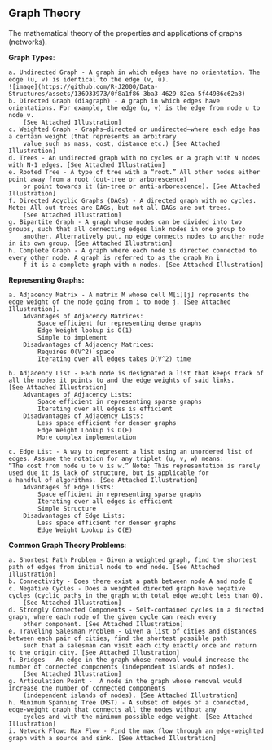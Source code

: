 ## Graph Theory

The mathematical theory of the properties and applications of graphs (networks).

**Graph Types**:
    
    a. Undirected Graph - A graph in which edges have no orientation. The edge (u, v) is identical to the edge (v, u). 
    ![image](https://github.com/R-J2000/Data-Structures/assets/136933973/0f8a1f86-3ba3-4629-82ea-5f44986c62a8)
    b. Directed Graph (diagraph) - A graph in which edges have orientations. For example, the edge (u, v) is the edge from node u to node v. 
        [See Attached Illustration] 
    c. Weighted Graph - Graphs–directed or undirected–where each edge has a certain weight (that represents an arbitrary 
        value such as mass, cost, distance etc.) [See Attached Illustration] 
    d. Trees - An undirected graph with no cycles or a graph with N nodes with N-1 edges. [See Attached Illustration] 
    e. Rooted Tree - A type of tree with a “root.” All other nodes either point away from a root (out-tree or arborescence) 
        or point towards it (in-tree or anti-arborescence). [See Attached Illustration] 
    f. Directed Acyclic Graphs (DAGs) - A directed graph with no cycles. Note: All out-trees are DAGs, but not all DAGs are out-trees. 
        [See Attached Illustration] 
    g. Bipartite Graph - A graph whose nodes can be divided into two groups, such that all connecting edges link nodes in one group to 
        another. Alternatively put, no edge connects nodes to another node in its own group. [See Attached Illustration] 
    h. Complete Graph - A graph where each node is directed connected to every other node. A graph is referred to as the graph Kn i
        f it is a complete graph with n nodes. [See Attached Illustration] 
        
**Representing Graphs:**

    a. Adjacency Matrix - A matrix M whose cell M[i][j] represents the edge weight of the node going from i to node j. [See Attached Illustration].
        Advantages of Adjacency Matrices:
            Space efficient for representing dense graphs
            Edge Weight lookup is O(1)
            Simple to implement
        Disadvantages of Adjacency Matrices:
            Requires O(V^2) space
            Iterating over all edges takes O(V^2) time

    b. Adjacency List - Each node is designated a list that keeps track of all the nodes it points to and the edge weights of said links. 
    [See Attached Illustration] 
        Advantages of Adjacency Lists:
            Space efficient in representing sparse graphs
            Iterating over all edges is efficient
        Disadvantages of Adjacency Lists:
            Less space efficient for denser graphs
            Edge Weight Lookup is O(E)
            More complex implementation

    c. Edge List - A way to represent a list using an unordered list of edges. Assume the notation for any triplet (u, v, w) means: 
    “The cost from node u to v is w.” Note: This representation is rarely used due it is lack of structure, but is applicable for 
    a handful of algorithms. [See Attached Illustration] 
        Advantages of Edge Lists:
            Space efficient in representing sparse graphs
            Iterating over all edges is efficient
            Simple Structure
        Disadvantages of Edge Lists:
            Less space efficient for denser graphs
            Edge Weight Lookup is O(E)


**Common Graph Theory Problems**:

    a. Shortest Path Problem - Given a weighted graph, find the shortest path of edges from initial node to end node. [See Attached Illustration]
    b. Connectivity - Does there exist a path between node A and node B
    c. Negative Cycles - Does a weighted directed graph have negative cycles (cyclic paths in the graph with total edge weight less than 0). 
        [See Attached Illustration]
    d. Strongly Connected Components - Self-contained cycles in a directed graph, where each node of the given cycle can reach every 
        other component. [See Attached Illustration]
    e. Traveling Salesman Problem - Given a list of cities and distances between each pair of cities, find the shortest possible path 
        such that a salesman can visit each city exactly once and return to the origin city. [See Attached Illustration]
    f. Bridges - An edge in the graph whose removal would increase the number of connected components (independent islands of nodes). 
        [See Attached Illustration]
    g. Articulation Point -  A node in the graph whose removal would increase the number of connected components 
        (independent islands of nodes). [See Attached Illustration]
    h. Minimum Spanning Tree (MST) - A subset of edges of a connected, edge-weight graph that connects all the nodes without any 
        cycles and with the minimum possible edge weight. [See Attached Illustration]
    i. Network Flow: Max Flow - Find the max flow through an edge-weighted graph with a source and sink. [See Attached Illustration]


